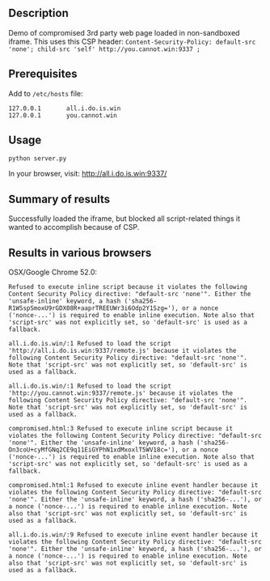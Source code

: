 ## Description

Demo of compromised 3rd party web page loaded in non-sandboxed iframe. This uses this CSP header: `Content-Security-Policy: default-src 'none'; child-src 'self' http://you.cannot.win:9337 ;`

## Prerequisites

Add to `/etc/hosts` file:
```
127.0.0.1       all.i.do.is.win
127.0.0.1       you.cannot.win
```

## Usage

`python server.py`

In your browser, visit: http://all.i.do.is.win:9337/

## Summary of results

Successfully loaded the iframe, but blocked all script-related things it wanted to accomplish because of CSP.

## Results in various browsers

OSX/Google Chrome 52.0:
```
Refused to execute inline script because it violates the following Content Security Policy directive: "default-src 'none'". Either the 'unsafe-inline' keyword, a hash ('sha256-R1WSspSmoxU9rGDX08R+aaprTREEUWr3i6Odp2Y1Szg='), or a nonce ('nonce-...') is required to enable inline execution. Note also that 'script-src' was not explicitly set, so 'default-src' is used as a fallback.

all.i.do.is.win/:1 Refused to load the script 'http://all.i.do.is.win:9337/remote.js' because it violates the following Content Security Policy directive: "default-src 'none'". Note that 'script-src' was not explicitly set, so 'default-src' is used as a fallback.

all.i.do.is.win/:1 Refused to load the script 'http://you.cannot.win:9337/remote.js' because it violates the following Content Security Policy directive: "default-src 'none'". Note that 'script-src' was not explicitly set, so 'default-src' is used as a fallback.

compromised.html:3 Refused to execute inline script because it violates the following Content Security Policy directive: "default-src 'none'". Either the 'unsafe-inline' keyword, a hash ('sha256-On3coU+cyMfGNq2CE9q11EiGYPhN1xdMxoxlT5WV18c='), or a nonce ('nonce-...') is required to enable inline execution. Note also that 'script-src' was not explicitly set, so 'default-src' is used as a fallback.

compromised.html:1 Refused to execute inline event handler because it violates the following Content Security Policy directive: "default-src 'none'". Either the 'unsafe-inline' keyword, a hash ('sha256-...'), or a nonce ('nonce-...') is required to enable inline execution. Note also that 'script-src' was not explicitly set, so 'default-src' is used as a fallback.

all.i.do.is.win/:9 Refused to execute inline event handler because it violates the following Content Security Policy directive: "default-src 'none'". Either the 'unsafe-inline' keyword, a hash ('sha256-...'), or a nonce ('nonce-...') is required to enable inline execution. Note also that 'script-src' was not explicitly set, so 'default-src' is used as a fallback.
```
